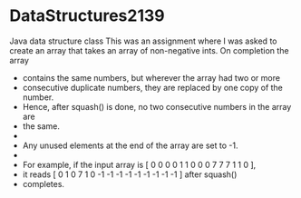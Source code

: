 # DataStructures2139
Java data structure class
This was an assignment where I was asked to create an array that 
 takes an array of non-negative ints.  On completion the array
   *  contains the same numbers, but wherever the array had two or more
   *  consecutive duplicate numbers, they are replaced by one copy of the number.
   *  Hence, after squash() is done, no two consecutive numbers in the array are
   *  the same.
   *
   *  Any unused elements at the end of the array are set to -1.
   *
   *  For example, if the input array is [ 0 0 0 0 1 1 0 0 0 7 7 7 1 1 0 ],
   *  it reads [ 0 1 0 7 1 0 -1 -1 -1 -1 -1 -1 -1 -1 -1 ] after squash()
   *  completes.

